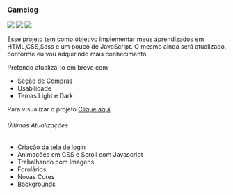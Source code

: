### Gamelog

![](https://img.shields.io/badge/HTML-%20-green)
![](https://img.shields.io/badge/CSS-%20-yellowgreen)
![](https://img.shields.io/badge/JavaScript-%20-blue)

Esse projeto tem como objetivo implementar meus aprendizados em HTML,CSS,Sass e um pouco de JavaScript. O mesmo ainda será atualizado, conforme eu vou adquirindo mais conhecimento.

Pretendo atualizá-lo em breve com:

- Seção de Compras
- Usabilidade
- Temas Light e Dark

Para visualizar o projeto [Clique aqui](https://gamefat.netlify.app/)

###### Últimas Atualizações

- Criação da tela de login
- Animações em CSS e Scroll com Javascript
- Trabalhando com Imagens
- Forulários
- Novas Cores
- Backgrounds
